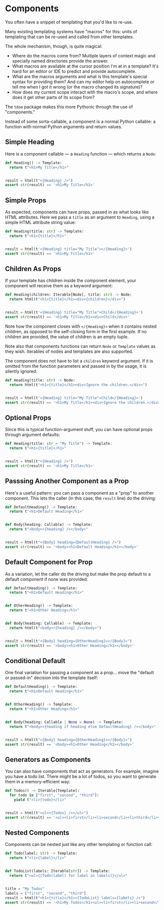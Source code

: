 # Components

You often have a snippet of templating that you'd like to re-use.

Many existing templating systems have "macros" for this: units of templating
that can be re-used and called from other templates.

The whole mechanism, though, is quite magical:

- Where do the macros come from? Multiple layers of context magic and specially
  named directories provide the answer.
- What macros are available at the cursor position I'm at in a template? It's
  hard for an editor or IDE to predict and provide autocomplete.
- What are the macros arguments and what is this template's special syntax for
  providing them? And can my editor help on autocomplete or tell me when I got
  it wrong (or the macro changed its signature)?
- How does my current scope interact with the macro's scope, and where does it
  get other parts of its scope from?

The `tdom` package makes this more Pythonic through the use of "components."

Instead of some sorta-callable, a component is a normal Python callable: a
function with normal Python arguments and return values.

## Simple Heading

Here is a component callable &mdash; a `Heading` function &mdash; which returns
a `Node`:

<!-- invisible-code-block: python
from string.templatelib import Template
from tdom import html, Node
from typing import Callable, Iterable
-->

```python
def Heading() -> Template:
  return t"<h1>My Title</h1>"


result = html(t"<{Heading} />")
assert str(result) == '<h1>My Title</h1>'
```

## Simple Props

As expected, components can have props, passed in as what looks like HTML
attributes. Here we pass a `title` as an argument to `Heading`, using a simple
HTML attribute string value:

```python
def Heading(title: str) -> Template:
  return t"<h1>{title}</h1>"


result = html(t'<{Heading} title="My Title"></{Heading}>')
assert str(result) == '<h1>My Title</h1>'
```

## Children As Props

If your template has children inside the component element, your component will
receive them as a keyword argument:

```python
def Heading(children: Iterable[Node], title: str) -> Node:
  return html(t"<h1>{title}</h1><div>{children}</div>")


result = html(t'<{Heading} title="My Title">Child</{Heading}>')
assert str(result) == '<h1>My Title</h1><div>Child</div>'
```

Note how the component closes with `</{Heading}>` when it contains nested
children, as opposed to the self-closing form in the first example. If no
children are provided, the value of children is an empty tuple.

Note also that components functions can return `Node` or `Template` values as
they wish. Iterables of nodes and templates are also supported.

The component does not have to list a `children` keyword argument. If it is
omitted from the function parameters and passed in by the usage, it is silently
ignored:

```python
def Heading(title: str) -> Node:
  return html(t"<h1>{title}</h1><div>Ignore the children.</div>")


result = html(t'<{Heading} title="My Title">Child</{Heading}>')
assert str(result) == '<h1>My Title</h1><div>Ignore the children.</div>'
```

## Optional Props

Since this is typical function-argument stuff, you can have optional props
through argument defaults:

```python
def Heading(title: str = "My Title") -> Template:
  return t"<h1>{title}</h1>"


result = html(t"<{Heading} />")
assert str(result) == '<h1>My Title</h1>'
```

## Passsing Another Component as a Prop

Here's a useful pattern: you can pass a component as a "prop" to another
component. This lets the caller (in this case, the `result` line) do the
driving:

```python
def DefaultHeading() -> Template:
  return t"<h1>Default Heading</h1>"


def Body(heading: Callable) -> Template:
  return t"<body><{heading} /></body>"


result = html(t"<{Body} heading={DefaultHeading} />")
assert str(result) == '<body><h1>Default Heading</h1></body>'
```

## Default Component for Prop

As a variation, let the caller do the driving but make the prop default to a
default component if none was provided:

```python
def DefaultHeading() -> Template:
  return t"<h1>Default Heading</h1>"


def OtherHeading() -> Template:
  return t"<h1>Other Heading</h1>"


def Body(heading: Callable) -> Template:
  return html(t"<body><{heading} /></body>")


result = html(t"<{Body} heading={OtherHeading}></{Body}>")
assert str(result) == '<body><h1>Other Heading</h1></body>'
```

## Conditional Default

One final variation for passing a component as a prop... move the "default or
passed-in" decision into the template itself:

```python
def DefaultHeading() -> Template:
  return t"<h1>Default Heading</h1>"


def OtherHeading() -> Template:
  return t"<h1>Other Heading</h1>"


def Body(heading: Callable | None = None) -> Template:
  return t"<body><{heading if heading else DefaultHeading} /></body>"


result = html(t"<{Body} heading={OtherHeading}></{Body}>")
assert str(result) == '<body><h1>Other Heading</h1></body>'
```

## Generators as Components

You can also have components that act as generators. For example, imagine you
have a todo list. There might be a lot of todos, so you want to generate them in
a memory-efficient way:

```python
def Todos() -> Iterable[Template]:
  for todo in ["first", "second", "third"]:
    yield t"<li>{todo}</li>"


result = html(t"<ul><{Todos} /></ul>")
assert str(result) == '<ul><li>first</li><li>second</li><li>third</li></ul>'
```

## Nested Components

Components can be nested just like any other templating or function call:

```python
def Todo(label: str) -> Template:
  return t"<li>{label}</li>"


def TodoList(labels: Iterable[str]) -> Template:
  return t"<ul>{[Todo(label) for label in labels]}</ul>"


title = "My Todos"
labels = ["first", "second", "third"]
result = html(t"<h1>{title}</h1><{TodoList} labels={labels} />")
assert str(result) == '<h1>My Todos</h1><ul><li>first</li><li>second</li><li>third</li></ul>'
```
